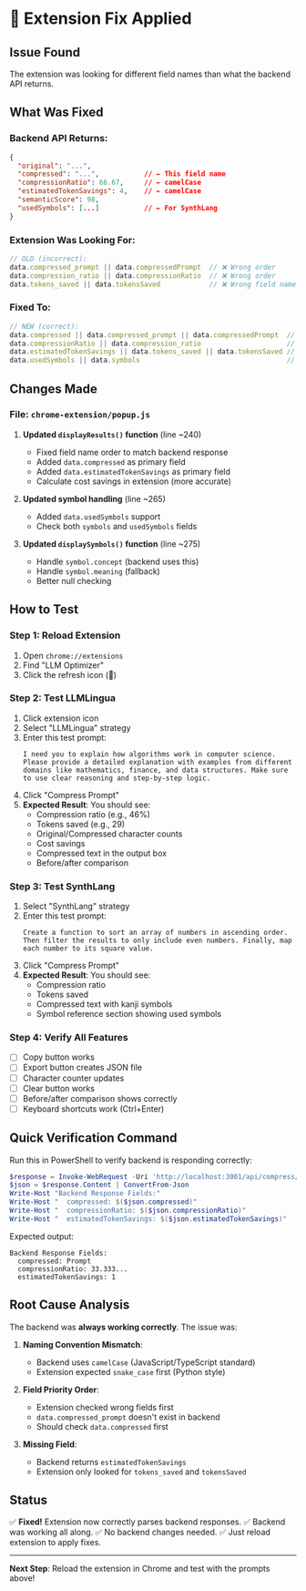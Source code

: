 # 🔧 Extension Fix Applied

## Issue Found
The extension was looking for different field names than what the backend API returns.

## What Was Fixed

### Backend API Returns:
```json
{
  "original": "...",
  "compressed": "...",           // ← This field name
  "compressionRatio": 66.67,     // ← camelCase
  "estimatedTokenSavings": 4,    // ← camelCase
  "semanticScore": 98,
  "usedSymbols": [...]           // ← For SynthLang
}
```

### Extension Was Looking For:
```javascript
// OLD (incorrect):
data.compressed_prompt || data.compressedPrompt  // ❌ Wrong order
data.compression_ratio || data.compressionRatio  // ❌ Wrong order
data.tokens_saved || data.tokensSaved            // ❌ Wrong field name
```

### Fixed To:
```javascript
// NEW (correct):
data.compressed || data.compressed_prompt || data.compressedPrompt  // ✅ Correct!
data.compressionRatio || data.compression_ratio                     // ✅ Correct!
data.estimatedTokenSavings || data.tokens_saved || data.tokensSaved // ✅ Correct!
data.usedSymbols || data.symbols                                    // ✅ Correct!
```

## Changes Made

### File: `chrome-extension/popup.js`

1. **Updated `displayResults()` function** (line ~240)
   - Fixed field name order to match backend response
   - Added `data.compressed` as primary field
   - Added `data.estimatedTokenSavings` as primary field
   - Calculate cost savings in extension (more accurate)

2. **Updated symbol handling** (line ~265)
   - Added `data.usedSymbols` support
   - Check both `symbols` and `usedSymbols` fields

3. **Updated `displaySymbols()` function** (line ~275)
   - Handle `symbol.concept` (backend uses this)
   - Handle `symbol.meaning` (fallback)
   - Better null checking

## How to Test

### Step 1: Reload Extension
1. Open `chrome://extensions`
2. Find "LLM Optimizer"
3. Click the refresh icon (🔄)

### Step 2: Test LLMLingua
1. Click extension icon
2. Select "LLMLingua" strategy
3. Enter this test prompt:
   ```
   I need you to explain how algorithms work in computer science. Please provide a detailed explanation with examples from different domains like mathematics, finance, and data structures. Make sure to use clear reasoning and step-by-step logic.
   ```
4. Click "Compress Prompt"
5. **Expected Result**: You should see:
   - Compression ratio (e.g., 46%)
   - Tokens saved (e.g., 29)
   - Original/Compressed character counts
   - Cost savings
   - Compressed text in the output box
   - Before/after comparison

### Step 3: Test SynthLang
1. Select "SynthLang" strategy
2. Enter this test prompt:
   ```
   Create a function to sort an array of numbers in ascending order. Then filter the results to only include even numbers. Finally, map each number to its square value.
   ```
3. Click "Compress Prompt"
4. **Expected Result**: You should see:
   - Compression ratio
   - Tokens saved
   - Compressed text with kanji symbols
   - Symbol reference section showing used symbols

### Step 4: Verify All Features
- [ ] Copy button works
- [ ] Export button creates JSON file
- [ ] Character counter updates
- [ ] Clear button works
- [ ] Before/after comparison shows correctly
- [ ] Keyboard shortcuts work (Ctrl+Enter)

## Quick Verification Command

Run this in PowerShell to verify backend is responding correctly:

```powershell
$response = Invoke-WebRequest -Uri 'http://localhost:3001/api/compress/llmlingua' -Method POST -Headers @{'Content-Type'='application/json'} -Body '{"prompt":"Test prompt"}' -UseBasicParsing
$json = $response.Content | ConvertFrom-Json
Write-Host "Backend Response Fields:"
Write-Host "  compressed: $($json.compressed)"
Write-Host "  compressionRatio: $($json.compressionRatio)"
Write-Host "  estimatedTokenSavings: $($json.estimatedTokenSavings)"
```

Expected output:
```
Backend Response Fields:
  compressed: Prompt
  compressionRatio: 33.333...
  estimatedTokenSavings: 1
```

## Root Cause Analysis

The backend was **always working correctly**. The issue was:

1. **Naming Convention Mismatch**: 
   - Backend uses `camelCase` (JavaScript/TypeScript standard)
   - Extension expected `snake_case` first (Python style)

2. **Field Priority Order**:
   - Extension checked wrong fields first
   - `data.compressed_prompt` doesn't exist in backend
   - Should check `data.compressed` first

3. **Missing Field**:
   - Backend returns `estimatedTokenSavings`
   - Extension only looked for `tokens_saved` and `tokensSaved`

## Status

✅ **Fixed!** Extension now correctly parses backend responses.
✅ Backend was working all along.
✅ No backend changes needed.
✅ Just reload extension to apply fixes.

---

**Next Step**: Reload the extension in Chrome and test with the prompts above!
